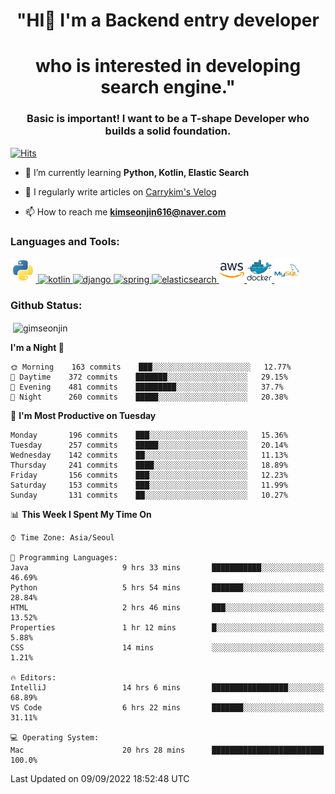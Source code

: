 <h1 align="center">"HI👋 I'm a Backend entry developer </h1>
<h1 align="center"> who is interested in developing search engine."</h1>
<h3 align="center">Basic is important! I want to be a T-shape Developer who builds a solid foundation.</h3>

[![Hits](https://hits.seeyoufarm.com/api/count/incr/badge.svg?url=https%3A%2F%2Fgithub.com%2Fgimseonjin&count_bg=%2318BFE5&title_bg=%23555555&icon=ko-fi.svg&icon_color=%23E7E7E7&title=hits&edge_flat=false)](https://hits.seeyoufarm.com)

- 🌱 I’m currently learning **Python, Kotlin, Elastic Search**

- 📝 I regularly write articles on [Carrykim's Velog](https://velog.io/@carrykim)

- 📫 How to reach me **kimseonjin616@naver.com**


<h3 align="left">Languages and Tools:</h3>
<p align="left"> 
 <a href="https://www.python.org" target="_blank" rel="noreferrer"> 
  <img src="https://raw.githubusercontent.com/devicons/devicon/master/icons/python/python-original.svg" alt="python" width="8%" height="8%"/> 
 </a> <a href="https://kotlinlang.org" target="_blank" rel="noreferrer"> <img src="https://www.vectorlogo.zone/logos/kotlinlang/kotlinlang-icon.svg" alt="kotlin" width="8%" height="8%"/> </a>   <a href="https://www.djangoproject.com/" target="_blank" rel="noreferrer"> <img src="https://cdn.worldvectorlogo.com/logos/django.svg" alt="django" width="6%" height="5%"/> </a>
<a href="https://spring.io/" target="_blank" rel="noreferrer"> <img src="https://www.vectorlogo.zone/logos/springio/springio-icon.svg" alt="spring" width="8%" height="8%"/> </a> <a href="https://www.elastic.co" target="_blank" rel="noreferrer"> <img src="https://www.vectorlogo.zone/logos/elastic/elastic-icon.svg" alt="elasticsearch" width="8%" height="8%"/> </a> <a href="https://aws.amazon.com" target="_blank" rel="noreferrer"> <img src="https://raw.githubusercontent.com/devicons/devicon/master/icons/amazonwebservices/amazonwebservices-original-wordmark.svg" alt="aws" width="8%" height="8%"/> </a> <a href="https://www.docker.com/" target="_blank" rel="noreferrer"> <img src="https://raw.githubusercontent.com/devicons/devicon/master/icons/docker/docker-original-wordmark.svg" alt="docker" width="8%" height="8%"/> </a>   
<a href="https://www.mysql.com/" target="_blank" rel="noreferrer"><img src="https://raw.githubusercontent.com/devicons/devicon/master/icons/mysql/mysql-original-wordmark.svg" alt="mysql" width="8%" height="8%"/> </a> </p>


<h3 align="left">Github Status:</h3>
<p align="left">
 <p>&nbsp;<img align="center" src="https://github-readme-stats.vercel.app/api?username=gimseonjin&show_icons=true&locale=en" alt="gimseonjin" /></p>
</p>


<!--START_SECTION:waka-->
**I'm a Night 🦉** 

```text
🌞 Morning    163 commits    ███░░░░░░░░░░░░░░░░░░░░░░   12.77% 
🌆 Daytime    372 commits    ███████░░░░░░░░░░░░░░░░░░   29.15% 
🌃 Evening    481 commits    █████████░░░░░░░░░░░░░░░░   37.7% 
🌙 Night      260 commits    █████░░░░░░░░░░░░░░░░░░░░   20.38%

```
📅 **I'm Most Productive on Tuesday** 

```text
Monday       196 commits    ███░░░░░░░░░░░░░░░░░░░░░░   15.36% 
Tuesday      257 commits    █████░░░░░░░░░░░░░░░░░░░░   20.14% 
Wednesday    142 commits    ██░░░░░░░░░░░░░░░░░░░░░░░   11.13% 
Thursday     241 commits    ████░░░░░░░░░░░░░░░░░░░░░   18.89% 
Friday       156 commits    ███░░░░░░░░░░░░░░░░░░░░░░   12.23% 
Saturday     153 commits    ███░░░░░░░░░░░░░░░░░░░░░░   11.99% 
Sunday       131 commits    ██░░░░░░░░░░░░░░░░░░░░░░░   10.27%

```


📊 **This Week I Spent My Time On** 

```text
⌚︎ Time Zone: Asia/Seoul

💬 Programming Languages: 
Java                     9 hrs 33 mins       ███████████░░░░░░░░░░░░░░   46.69% 
Python                   5 hrs 54 mins       ███████░░░░░░░░░░░░░░░░░░   28.84% 
HTML                     2 hrs 46 mins       ███░░░░░░░░░░░░░░░░░░░░░░   13.52% 
Properties               1 hr 12 mins        █░░░░░░░░░░░░░░░░░░░░░░░░   5.88% 
CSS                      14 mins             ░░░░░░░░░░░░░░░░░░░░░░░░░   1.21%

🔥 Editors: 
IntelliJ                 14 hrs 6 mins       █████████████████░░░░░░░░   68.89% 
VS Code                  6 hrs 22 mins       ███████░░░░░░░░░░░░░░░░░░   31.11%

💻 Operating System: 
Mac                      20 hrs 28 mins      █████████████████████████   100.0%

```


 Last Updated on 09/09/2022 18:52:48 UTC
<!--END_SECTION:waka-->
